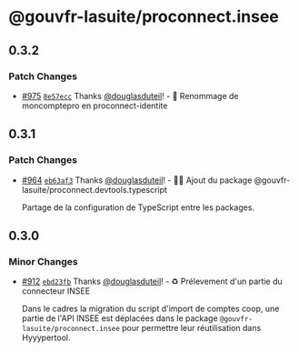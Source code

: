 # @gouvfr-lasuite/proconnect.insee

## 0.3.2

### Patch Changes

- [#975](https://github.com/numerique-gouv/proconnect-identite/pull/975) [`8e57ecc`](https://github.com/numerique-gouv/proconnect-identite/commit/8e57eccff4d3d614a4264b63f2583a63f82a88e6) Thanks [@douglasduteil](https://github.com/douglasduteil)! - 🚚 Renommage de moncomptepro en proconnect-identite

## 0.3.1

### Patch Changes

- [#964](https://github.com/numerique-gouv/proconnect-identite/pull/964) [`eb63af3`](https://github.com/numerique-gouv/proconnect-identite/commit/eb63af3bf33139adece820c1cfadf3ee387713f1) Thanks [@douglasduteil](https://github.com/douglasduteil)! - 🧑‍💻 Ajout du package @gouvfr-lasuite/proconnect.devtools.typescript

  Partage de la configuration de TypeScript entre les packages.

## 0.3.0

### Minor Changes

- [#912](https://github.com/numerique-gouv/proconnect-identite/pull/912) [`ebd23fb`](https://github.com/numerique-gouv/proconnect-identite/commit/ebd23fbda12f054b5b07bf7a75fd838ba9a0638b) Thanks [@douglasduteil](https://github.com/douglasduteil)! - ♻️ Prélevement d'un partie du connecteur INSEE

  Dans le cadres la migration du script d'import de comptes coop, une partie de l'API INSEE est déplacées dans le package `@gouvfr-lasuite/proconnect.insee` pour permettre leur réutilisation dans Hyyypertool.
